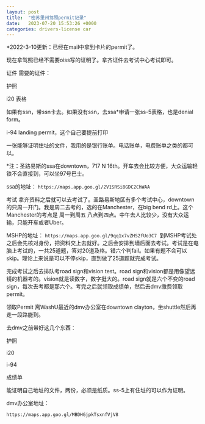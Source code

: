 ```yaml
---
layout: post
title:  "密苏里州驾照permit记录"
date:   2023-07-20 15:53:26 +0000
categories: drivers-license car
---
```

*2022-3-10更新：已经在mail中拿到卡片的permit了。   

现在拿驾照已经不需要oiss写的证明了。拿齐证件去考试中心考试即可。

证件
需要的证件：   

护照

i20 表格

如果有ssn，带ssn卡去。如果没有ssn，去ssa*申请一张ss-5表格，也是denial form。

i-94 landing permit，这个自己要提前打印

一张能够证明住址的文件，我用的是银行账单。电话账单，电费账单之类的都可以。

*注：圣路易斯的ssa在downtown，717 N 16th。开车去会比较方便，大众运输轻铁不会直接到，可以坐97号巴士。

ssa的地址：
```https://maps.app.goo.gl/2V1SRSi8GDC2ChWAA```
​

考试
拿齐资料之后就可以去考试了。圣路易斯地区有多个考试中心，downtown的只周一开门。我是周二去考的，选的在Manchester，在big bend rd上。这个Manchester的考点是 周一到周五 八点到四点。中午去人比较少，没有大众运输，只能开车或者Uber。

MSHP的地址：
```https://maps.app.goo.gl/9qq1x7vZHS2fUo3C7```
​
​
到MSHP考试处之后会先核对身份，把资料交上去就好。之后会安排到墙后面去考试。考试是在电脑上考试的，一共25道题，答对20道及格。错六个判fail。如果有题不会可以skip。理论上来说是可以不停skip，直到做了25道题就完成考试。

完成考试之后去排队考road sign和vision test。road sign和vision都是用像望远镜的机器考的。vision就是读数字，数字挺大的。road sign就是六个不变的road sign，每次去考都是那六个。考完之后就领取成绩单，然后去dmv缴费领取permit。

领取Permit
离WashU最近的dmv办公室在downtown clayton，坐shuttle然后再走一段路能到。

去dmv之前带好这几个东西：

护照

i20

i-94

成绩单

能证明自己地址的文件，两份，必须是纸质。ss-5上有住址的可以作为证明。

dmv办公室地址：

```https://maps.app.goo.gl/MBDHGjpkTsxnfVjV8```